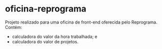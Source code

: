 # oficina-reprograma
Projeto realizado para uma oficina de front-end oferecida pelo Reprograma. Contém:
- calculadora do valor da hora trabalhada; e
- calculadora do valor de projetos.
